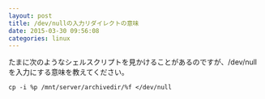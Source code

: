 ```yaml
---
layout: post
title: /dev/nullの入力リダイレクトの意味
date: 2015-03-30 09:56:08
categories: linux
---
```

<p>たまに次のようなシェルスクリプトを見かけることがあるのですが、/dev/nullを入力にする意味を教えてください。</p>

<pre><code>cp -i %p /mnt/server/archivedir/%f &lt;/dev/null
</code></pre>

